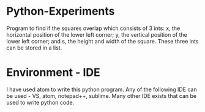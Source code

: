 # Python-Experiments
Program to find if the squares overlap which consists of 3 ints: x, the horizontal position of the lower left corner; y, the vertical position of the lower left corner; and s, the height and width of the square.  These three ints can be stored in a list.

# Environment - IDE
I have used atom to write this python program.
Any of the following IDE can be used - VS, atom, notepad++, sublime. Many other IDE exists that can be used to write python code.
